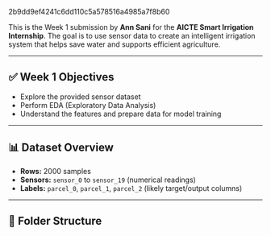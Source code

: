 
 2b9dd9ef4241c6dd110c5a578516a4985a7f8b60

This is the Week 1 submission by **Ann Sani** for the **AICTE Smart Irrigation Internship**. The goal is to use sensor data to create an intelligent irrigation system that helps save water and supports efficient agriculture.

---

## ✅ Week 1 Objectives

- Explore the provided sensor dataset
- Perform EDA (Exploratory Data Analysis)
- Understand the features and prepare data for model training

---

## 📊 Dataset Overview

- **Rows:** 2000 samples
- **Sensors:** `sensor_0` to `sensor_19` (numerical readings)
- **Labels:** `parcel_0`, `parcel_1`, `parcel_2` (likely target/output columns)

---

## 📁 Folder Structure


